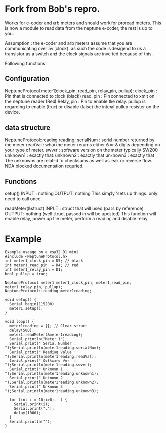 # Fork from Bob's repro.
Works for e-coder and arb meters and should work for proread meters.
This is now a module to read data from the neptune e-coder, the rest is up to you. 

Assumption : the e-coder and arb meters assume that you are communicating over 5v (clock). as such the code is desigend to us a transistor as a switch and the clock signals are inverted because of this. 

Following functions
## Configuration
NeptuneProtocol meter1(clock_pin, read_pin, relay_pin, pullup);
 clock_pin : Pin that is connected to clock (black)
 read_pin : Pin connected to xmit on the neptune reader (Red)
 Relay_pin : Pin to enable the relay.
 pullup is regarding to enable (true) or disable (false) the interal pullup resister on the device.
## data structure
NeptuneProtocol::reading reading;
 serialNum : serial number returned by the meter
 readVal   : what the meter returns either 6 or 8 digits depending on your type of meter.
 swver     : software version on the meter typically SW200
 unknown1  : exactly that.
 unknown2  : exactly that
 unknown3  : exactly that
 The unknowns are related to checksums as well as leak or reverse flow. NDA blocked documentation requried.

## Functions
 setup()
  INPUT : nothing
  OUTPUT: nothing
  This simply 'sets up things. only need to call once.
  
 readMeter(&struct)
  INPUT : struct that will used (pass by reference)
  OUTPUT: nothing (well struct passed in will be updated)
  This function will enable relay, power up the meter, perform a reading and disable relay.
  
# Example
```
Example useage on a esp32 D1 mini
#include <NeptuneProtocol.h>
int meter1_clock_pin = D5; // black
int meter1_read_pin  = D4; // red
int meter1_relay_pin = D1;
bool pullup = true;

NeptuneProtocol meter1(meter1_clock_pin, meter1_read_pin, meter1_relay_pin, pullup);
NeptuneProtocol::reading meter1reading;
    
void setup() {
  Serial.begin(115200);
  meter1.setup();
}

void loop() { 
  meter1reading = {}; // Clear struct
  delay(500);
  meter1.readMeter(&meter1reading);
  Serial.println("Meter 1");
  Serial.print(" Serial Number : ");Serial.println(meter1reading.serialNum);
  Serial.print(" Reading Value : ");Serial.println(meter1reading.readVal);
  Serial.print(" Software Ver  : ");Serial.println(meter1reading.swver);
  Serial.print(" Unknown 1     : ");Serial.println(meter1reading.unknown1);
  Serial.print(" Unknown 2     : ");Serial.println(meter1reading.unknown2);
  Serial.print(" Unknown 3     : ");Serial.println(meter1reading.unknown3);
     
  for (int i = 10;i>0;i--) {
    Serial.print(i);
    Serial.print(".");
    delay(1000);
  }
  Serial.println("");
}
```
